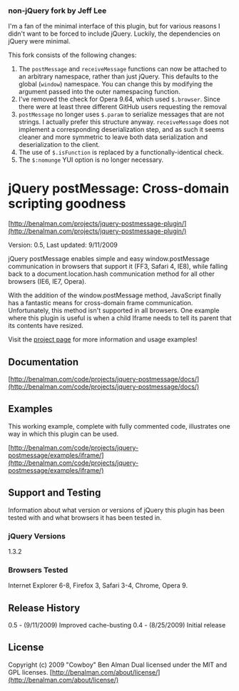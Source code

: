 ### non-jQuery fork by Jeff Lee

I'm a fan of the minimal interface of this plugin, but for various reasons I didn't want to be forced to include jQuery. Luckily, the dependencies on jQuery were minimal.

This fork consists of the following changes:

1. The `postMessage` and `receiveMessage` functions can now be attached to an arbitrary namespace, rather than just jQuery. This defaults to the global (`window`) namespace. You can change this by modifying the argument passed into the outer namespacing function.
2. I've removed the check for Opera 9.64, which used `$.browser`. Since there were at least three different GitHub users requesting the removal
3. `postMessage` no longer uses `$.param` to serialize messages that are not strings. I actually prefer this structure anyway. `receiveMessage` does not implement a corresponding deserialization step, and as such it seems cleaner and more symmetric to leave both data serialization and deserialization to the client.
4. The use of `$.isFunction` is replaced by a functionally-identical check.
5. The `$:nomunge` YUI option is no longer necessary.

# jQuery postMessage: Cross-domain scripting goodness #

[http://benalman.com/projects/jquery-postmessage-plugin/](http://benalman.com/projects/jquery-postmessage-plugin/)

Version: 0.5, Last updated: 9/11/2009

jQuery postMessage enables simple and easy window.postMessage communication in browsers that support it (FF3, Safari 4, IE8), while falling back to a document.location.hash communication method for all other browsers (IE6, IE7, Opera).

With the addition of the window.postMessage method, JavaScript finally has a fantastic means for cross-domain frame communication. Unfortunately, this method isn't supported in all browsers. One example where this plugin is useful is when a child Iframe needs to tell its parent that its contents have resized.

Visit the [project page](http://benalman.com/projects/jquery-postmessage-plugin/) for more information and usage examples!


## Documentation ##
[http://benalman.com/code/projects/jquery-postmessage/docs/](http://benalman.com/code/projects/jquery-postmessage/docs/)


## Examples ##
This working example, complete with fully commented code, illustrates one
way in which this plugin can be used.

[http://benalman.com/code/projects/jquery-postmessage/examples/iframe/](http://benalman.com/code/projects/jquery-postmessage/examples/iframe/)


## Support and Testing ##
Information about what version or versions of jQuery this plugin has been
tested with and what browsers it has been tested in.

### jQuery Versions ###
1.3.2

### Browsers Tested ###
Internet Explorer 6-8, Firefox 3, Safari 3-4, Chrome, Opera 9.

## Release History ##

0.5 - (9/11/2009) Improved cache-busting
0.4 - (8/25/2009) Initial release


## License ##
Copyright (c) 2009 "Cowboy" Ben Alman
Dual licensed under the MIT and GPL licenses.
[http://benalman.com/about/license/](http://benalman.com/about/license/)
